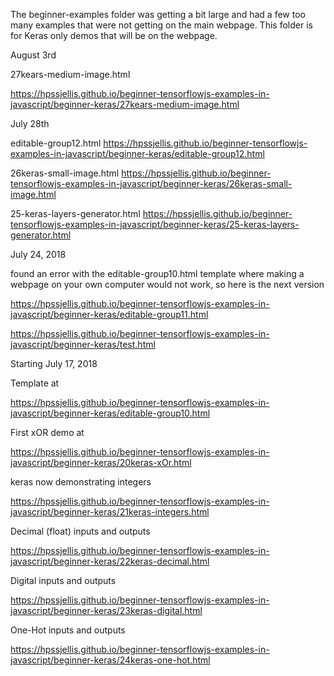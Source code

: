 The beginner-examples folder was getting a bit large and had a few too many examples that were not getting on the main webpage.
This folder is for Keras only demos that will be on the webpage.

August 3rd

27kears-medium-image.html

https://hpssjellis.github.io/beginner-tensorflowjs-examples-in-javascript/beginner-keras/27kears-medium-image.html



July 28th


editable-group12.html
https://hpssjellis.github.io/beginner-tensorflowjs-examples-in-javascript/beginner-keras/editable-group12.html



26keras-small-image.html
https://hpssjellis.github.io/beginner-tensorflowjs-examples-in-javascript/beginner-keras/26keras-small-image.html


25-keras-layers-generator.html
https://hpssjellis.github.io/beginner-tensorflowjs-examples-in-javascript/beginner-keras/25-keras-layers-generator.html



July 24, 2018

found an error with the editable-group10.html template where making a webpage on your own computer would not work, so here is the next version

https://hpssjellis.github.io/beginner-tensorflowjs-examples-in-javascript/beginner-keras/editable-group11.html


https://hpssjellis.github.io/beginner-tensorflowjs-examples-in-javascript/beginner-keras/test.html



Starting July 17, 2018

Template at

https://hpssjellis.github.io/beginner-tensorflowjs-examples-in-javascript/beginner-keras/editable-group10.html




First xOR demo at  


https://hpssjellis.github.io/beginner-tensorflowjs-examples-in-javascript/beginner-keras/20keras-xOr.html




keras now demonstrating integers  


https://hpssjellis.github.io/beginner-tensorflowjs-examples-in-javascript/beginner-keras/21keras-integers.html



Decimal (float) inputs and outputs  

https://hpssjellis.github.io/beginner-tensorflowjs-examples-in-javascript/beginner-keras/22keras-decimal.html


Digital inputs and outputs  

https://hpssjellis.github.io/beginner-tensorflowjs-examples-in-javascript/beginner-keras/23keras-digital.html


One-Hot inputs and outputs  

https://hpssjellis.github.io/beginner-tensorflowjs-examples-in-javascript/beginner-keras/24keras-one-hot.html




